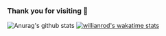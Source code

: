 ### Thank you for visiting 👋
![Anurag's github stats](https://github-readme-stats.vercel.app/api?username=duatpwnd&show_icons=true&theme=dracula)
[![willianrod's wakatime stats](https://github-readme-stats.vercel.app/api/wakatime?username=duatpwnd)](https://github.com/anuraghazra/github-readme-stats)
<!--
**duatpwnd/duatpwnd** is a ✨ _special_ ✨ repository because its `README.md` (this file) appears on your GitHub profile.

Here are some ideas to get you started:

- 🔭 I’m currently working on ...
- 🌱 I’m currently learning ...
- 👯 I’m looking to collaborate on ...
- 🤔 I’m looking for help with ...
- 💬 Ask me about ...
- 📫 How to reach me: ...
- 😄 Pronouns: ...
- ⚡ Fun fact: ...
-->
